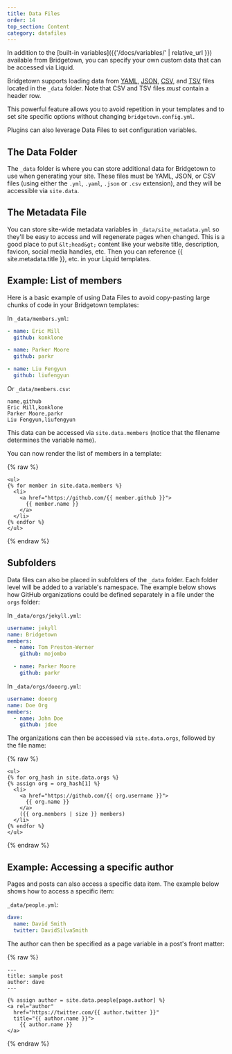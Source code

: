 ```yaml
---
title: Data Files
order: 14
top_section: Content
category: datafiles
---
```


In addition to the [built-in variables]({{'/docs/variables/' | relative_url }}) available from Bridgetown,
you can specify your own custom data that can be accessed via Liquid.

Bridgetown supports loading data from [YAML](http://yaml.org/), [JSON](http://www.json.org/), [CSV](https://en.wikipedia.org/wiki/Comma-separated_values), and [TSV](https://en.wikipedia.org/wiki/Tab-separated_values) files located in the `_data` folder.
Note that CSV and TSV files *must* contain a header row.

This powerful feature allows you to avoid repetition in your templates and to
set site specific options without changing `bridgetown.config.yml`.

Plugins can also leverage Data Files to set configuration variables.

## The Data Folder

The `_data` folder is where you can store additional data for Bridgetown to use when
generating your site. These files must be YAML, JSON, or CSV files (using either
the `.yml`, `.yaml`, `.json` or `.csv` extension), and they will be
accessible via `site.data`.

## The Metadata File

You can store site-wide metadata variables in `_data/site_metadata.yml` so
they'll be easy to access and will regenerate pages when changed. This is a good
place to put `&lt;head&gt;` content like your website title, description, favicon, social media handles, etc. Then you can reference {{ site.metadata.title }}, etc. in your Liquid templates.

## Example: List of members

Here is a basic example of using Data Files to avoid copy-pasting large chunks
of code in your Bridgetown templates:

In `_data/members.yml`:

```yaml
- name: Eric Mill
  github: konklone

- name: Parker Moore
  github: parkr

- name: Liu Fengyun
  github: liufengyun
```

Or `_data/members.csv`:

```
name,github
Eric Mill,konklone
Parker Moore,parkr
Liu Fengyun,liufengyun
```

This data can be accessed via `site.data.members` (notice that the filename
determines the variable name).

You can now render the list of members in a template:

{% raw %}
```liquid
<ul>
{% for member in site.data.members %}
  <li>
    <a href="https://github.com/{{ member.github }}">
      {{ member.name }}
    </a>
  </li>
{% endfor %}
</ul>
```
{% endraw %}

## Subfolders

Data files can also be placed in subfolders of the `_data` folder. Each folder
level will be added to a variable's namespace. The example below shows how
GitHub organizations could be defined separately in a file under the `orgs`
folder:

In `_data/orgs/jekyll.yml`:

```yaml
username: jekyll
name: Bridgetown
members:
  - name: Tom Preston-Werner
    github: mojombo

  - name: Parker Moore
    github: parkr
```

In `_data/orgs/doeorg.yml`:

```yaml
username: doeorg
name: Doe Org
members:
  - name: John Doe
    github: jdoe
```

The organizations can then be accessed via `site.data.orgs`, followed by the
file name:

{% raw %}
```liquid
<ul>
{% for org_hash in site.data.orgs %}
{% assign org = org_hash[1] %}
  <li>
    <a href="https://github.com/{{ org.username }}">
      {{ org.name }}
    </a>
    ({{ org.members | size }} members)
  </li>
{% endfor %}
</ul>
```
{% endraw %}

## Example: Accessing a specific author

Pages and posts can also access a specific data item. The example below shows how to access a specific item:

`_data/people.yml`:

```yaml
dave:
  name: David Smith
  twitter: DavidSilvaSmith
```

The author can then be specified as a page variable in a post's front matter:

{% raw %}
```liquid
---
title: sample post
author: dave
---

{% assign author = site.data.people[page.author] %}
<a rel="author"
  href="https://twitter.com/{{ author.twitter }}"
  title="{{ author.name }}">
    {{ author.name }}
</a>
```
{% endraw %}
